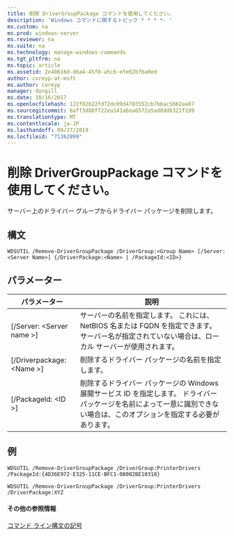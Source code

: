 ```yaml
---
title: 削除 DriverGroupPackage コマンドを使用してください。
description: 'Windows コマンドに関するトピック * * * *- '
ms.custom: na
ms.prod: windows-server
ms.reviewer: na
ms.suite: na
ms.technology: manage-windows-commands
ms.tgt_pltfrm: na
ms.topic: article
ms.assetid: 2e48616d-d6a4-45f0-a5c6-efe62bf6a0ed
author: coreyp-at-msft
ms.author: coreyp
manager: dongill
ms.date: 10/16/2017
ms.openlocfilehash: 122f82b22fd72dc09d4703552cb7b6ac5662aa07
ms.sourcegitcommit: 6aff3d88ff22ea141a6ea6572a5ad8dd6321f199
ms.translationtype: MT
ms.contentlocale: ja-JP
ms.lasthandoff: 09/27/2019
ms.locfileid: "71362899"
---
```

# <a name="using-the-remove-drivergrouppackage-command"></a>削除 DriverGroupPackage コマンドを使用してください。



サーバー上のドライバー グループからドライバー パッケージを削除します。

## <a name="syntax"></a>構文

```
WDSUTIL /Remove-DriverGroupPackage /DriverGroup:<Group Name> [/Server:<Server Name>] {/DriverPackage:<Name> | /PackageId:<ID>}
```

## <a name="parameters"></a>パラメーター

|パラメーター|説明|
|---------|-----------|
|[/Server: \<Server name >]|サーバーの名前を指定します。 これには、NetBIOS 名または FQDN を指定できます。 サーバー名が指定されていない場合は、ローカル サーバーが使用されます。|
|[/Driverpackage: \<Name >]|削除するドライバー パッケージの名前を指定します。|
|[/PackageId: \<ID >]|削除するドライバー パッケージの Windows 展開サービス ID を指定します。 ドライバー パッケージを名前によって一意に識別できない場合は、このオプションを指定する必要があります。|

## <a name="BKMK_examples"></a>例

```
WDSUTIL /Remove-DriverGroupPackage /DriverGroup:PrinterDrivers /PackageId:{4D36E972-E325-11CE-BFC1-08002BE10318}
```
```
WDSUTIL /Remove-DriverGroupPackage /DriverGroup:PrinterDrivers /DriverPackage:XYZ
```

#### <a name="additional-references"></a>その他の参照情報

[コマンド ライン構文の記号](command-line-syntax-key.md)